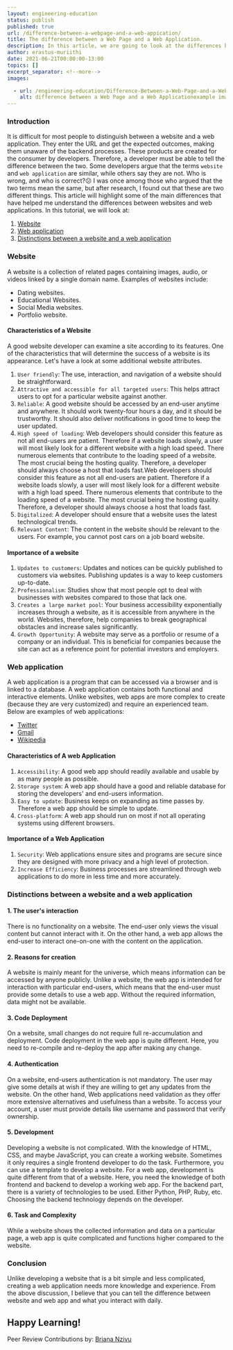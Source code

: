 ```yaml
---
layout: engineering-education
status: publish
published: true
url: /difference-between-a-webpage-and-a-web-appication/
title: The difference between a Web Page and a Web Application.
description: In this article, we are going to look at the differences between Web page and a Website in backend development. It is difficult for a user to distinguish between a website and a web application. They enter the URL and get the expected outcomes.Getting the results of what they are searching for is what matters to the end-user. How they get the results is not their business.
author: erastus-muriithi
date: 2021-06-21T00:00:00-13:00
topics: []
excerpt_separator: <!--more-->
images:

  - url: /engineering-education/Difference-Between-a-Web-Page-and-a-Web-Appication/hero.png
    alt: difference between a Web Page and a Web Applicationexample image
---
```


### Introduction
It is difficult for most people to distinguish between a website and a web application. They enter the URL and get the expected outcomes, making them unaware of the backend processes.
These products are created for the consumer by developers. Therefore, a developer must be able to tell the difference between the two. Some developers argue that the terms `website` and `web application` are similar, while others say they are not. Who is wrong, and who is correct?😕 I was once among those who argued that the two terms mean the same, but after research, I found out that these are two different things. 
This article will highlight some of the main differences that have helped me understand the differences between websites and web applications.
In this tutorial, we will look at:
1. [Website](#website)
2. [Web application](#web-application)
3. [Distinctions between a website and a web application](#distinctions-between-a-website-and-a-web-application)

### Website
A website is a collection of related pages containing images, audio, or videos linked by a single domain name.
Examples of websites include:
- Dating websites.
- Educational Websites.
- Social Media websites.
- Portfolio website.

#### Characteristics of a Website
A good website developer can examine a site according to its features. One of the characteristics that will determine the success of a website is its appearance. Let's have a look at some additional website attributes.
1. `User friendly`: The use, interaction, and navigation of a website should be straightforward.
2. `Attractive and accessible for all targeted users`: This helps attract users to opt for a particular website against another. 
3. ``Reliable``: A good website should be accessed by an end-user anytime and anywhere. It should work twenty-four hours a day, and it should be trustworthy. It should also deliver notifications in good time to keep the user updated.
4. `High speed of loading`: Web developers should consider this feature as not all end-users are patient. Therefore if a website loads slowly, a user will most likely look for a different website with a high load speed. There numerous elements that contribute to the loading speed of a website. The most crucial being the hosting quality. Therefore, a developer should always choose a host that loads fast.Web developers should consider this feature as not all end-users are patient. Therefore if a website loads slowly, a user will most likely look for a different website with a high load speed. There numerous elements that contribute to the loading speed of a website. The most crucial being the hosting quality. Therefore, a developer should always choose a host that loads fast.
6. `Digitalized`: A developer should ensure that a website uses the latest technological trends.
7. `Relevant Content`: The content in the website should be relevant to the users. For example, you cannot post cars on a job board website. 

#### Importance of a website
1. ``Updates to customers``: Updates and notices can be quickly published to customers via websites. Publishing updates is a way to keep customers up-to-date. 
2. `Professionalism`: Studies show that most people opt to deal with businesses with websites compared to those that lack one. 
3. ``Creates a large market pool``: Your business accessibility exponentially increases through a website, as it is accessible from anywhere in the world. Websites, therefore, help companies to break geographical obstacles and increase sales significantly.
4. ``Growth Opportunity``: A website may serve as a portfolio or resume of a company or an individual. This is beneficial for companies because the site can act as a reference point for potential investors and employers. 

### Web application
A web application is a program that can be accessed via a browser and is linked to a database. A web application contains both functional and interactive elements. Unlike websites, web apps are more complex to create (because they are very customized) and require an experienced team.
Below are examples of web applications:
- [Twitter](https://twitter.com/?lang=en)
- [Gmail](https://mail.google.com/)
- [Wikipedia](https://www.wikipedia.org/)

#### Characteristics of A web Application
1. `Accessibility`: A good web app should readily available and usable by as many people as possible.
2. `Storage system`: A web app should have a good and reliable database for storing the developers' and end-users information.
4. ``Easy to update``: Business keeps on expanding as time passes by. Therefore a web app should be simple to update.
5. `Cross-platform`: A web app should run on most if not all operating systems using different browsers.

#### Importance of a Web Application

1. `Security`: Web applications ensure sites and programs are secure since they are designed with more privacy and a high level of protection.
2.  `Increase Efficiency`: Business processes are streamlined through web applications to do more in less time and more accurately.

### Distinctions between a website and a web application

#### 1. The user's interaction
There is no functionality on a website. The end-user only views the visual content but cannot interact with it. On the other hand, a web app allows the end-user to interact one-on-one with the content on the application.
#### 2. Reasons for creation
A website is mainly meant for the universe, which means information can be accessed by anyone publicly. Unlike a website, the web app is intended for interaction with particular end-users, which means that the end-user must provide some details to use a web app. Without the required information, data might not be available.
#### 3. Code Deployment
On a website, small changes do not require full re-accumulation and deployment. Code deployment in the web app is quite different. Here, you need to re-compile and re-deploy the app after making any change.
#### 4. Authentication
On a website, end-users authentication is not mandatory. The user may give some details at wish if they are willing to get any updates from the website. On the other hand, Web applications need validation as they offer more extensive alternatives and usefulness than a website. To access your account, a user must provide details like username and password that verify ownership.
#### 5. Development
Developing a website is not complicated. With the knowledge of HTML, CSS, and maybe JavaScript, you can create a working website. Sometimes it only requires a single frontend developer to do the task.
Furthermore, you can use a template to develop a website. 
For a web app, development is quite different from that of a website. Here, you need the knowledge of both frontend and backend to develop a working web app. For the backend part, there is a variety of technologies to be used. Either Python, PHP, Ruby, etc. Choosing the backend technology depends on the developer. 
#### 6. Task and Complexity

While a website shows the collected information and data on a particular page, a web app is quite complicated and functions higher compared to the website.

### Conclusion
Unlike developing a website that is a bit simple and less complicated, creating a web application needs more knowledge and experience.
From the above discussion, I believe that you can tell the difference between website and web app and what you interact with daily.

Happy Learning!
---
Peer Review Contributions by: [Briana Nzivu](/engineering-education/authors/briana-nzivu/)
